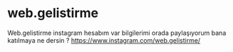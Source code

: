 # web.gelistirme
Web.gelistirme instagram hesabım var bilgilerimi orada paylaşıyorum bana katılmaya ne dersin ?
https://www.instagram.com/web.gelistirme/
